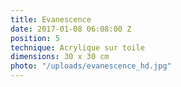 ```yaml
---
title: Evanescence
date: 2017-01-08 06:08:00 Z
position: 5
technique: Acrylique sur toile
dimensions: 30 x 30 cm
photo: "/uploads/evanescence_hd.jpg"
---
```


